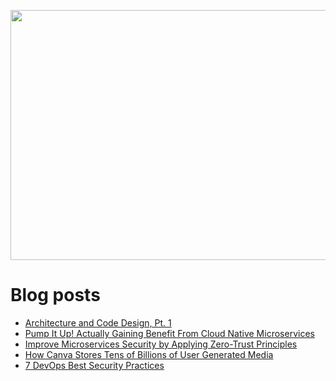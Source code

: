 <p align="center">
  <img width="800" height="400" src="https://user-images.githubusercontent.com/64951136/116340604-a0bf5d80-a809-11eb-8a19-5a502ea7508c.png">
</p>

# Blog posts
<!-- daily.dev BOOKMARKS:START -->
- [Architecture and Code Design, Pt. 1](https://app.daily.dev/posts/oC9FOh1NQ?utm_source=rss&utm_medium=bookmarks&utm_campaign=wUZhvhvumOE4H7BNYF6qw)
- [Pump It Up! Actually Gaining Benefit From Cloud Native Microservices](https://app.daily.dev/posts/etNIQkW5y?utm_source=rss&utm_medium=bookmarks&utm_campaign=wUZhvhvumOE4H7BNYF6qw)
- [Improve Microservices Security by Applying Zero-Trust Principles](https://app.daily.dev/posts/gK8rtcUK4?utm_source=rss&utm_medium=bookmarks&utm_campaign=wUZhvhvumOE4H7BNYF6qw)
- [How Canva Stores Tens of Billions of User Generated Media](https://app.daily.dev/posts/kZ5uXLatG?utm_source=rss&utm_medium=bookmarks&utm_campaign=wUZhvhvumOE4H7BNYF6qw)
- [7 DevOps Best Security Practices](https://app.daily.dev/posts/OlW6dqn6i?utm_source=rss&utm_medium=bookmarks&utm_campaign=wUZhvhvumOE4H7BNYF6qw)
<!-- daily.dev BOOKMARKS:END -->